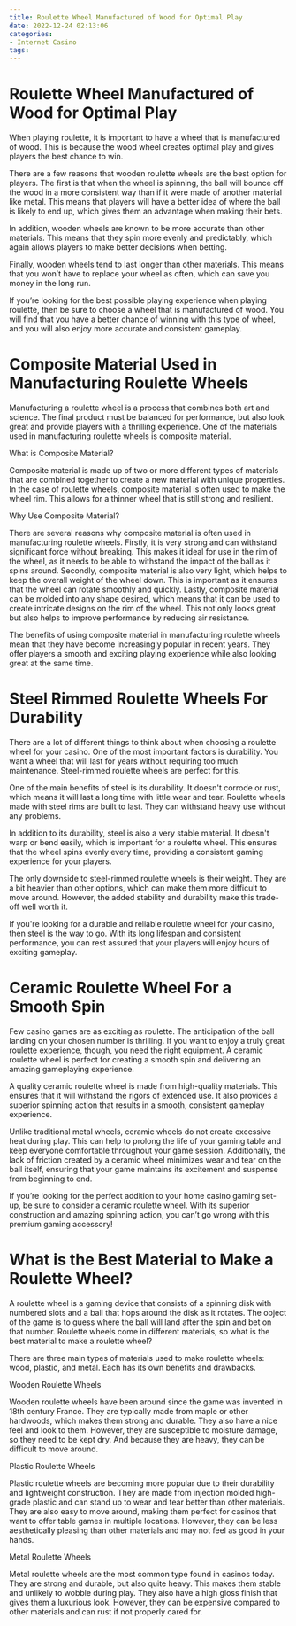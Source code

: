 ```yaml
---
title: Roulette Wheel Manufactured of Wood for Optimal Play
date: 2022-12-24 02:13:06
categories:
- Internet Casino
tags:
---
```



#  Roulette Wheel Manufactured of Wood for Optimal Play

When playing roulette, it is important to have a wheel that is manufactured of wood. This is because the wood wheel creates optimal play and gives players the best chance to win.

There are a few reasons that wooden roulette wheels are the best option for players. The first is that when the wheel is spinning, the ball will bounce off the wood in a more consistent way than if it were made of another material like metal. This means that players will have a better idea of where the ball is likely to end up, which gives them an advantage when making their bets.

In addition, wooden wheels are known to be more accurate than other materials. This means that they spin more evenly and predictably, which again allows players to make better decisions when betting.

Finally, wooden wheels tend to last longer than other materials. This means that you won’t have to replace your wheel as often, which can save you money in the long run.

If you’re looking for the best possible playing experience when playing roulette, then be sure to choose a wheel that is manufactured of wood. You will find that you have a better chance of winning with this type of wheel, and you will also enjoy more accurate and consistent gameplay.

#  Composite Material Used in Manufacturing Roulette Wheels

Manufacturing a roulette wheel is a process that combines both art and science. The final product must be balanced for performance, but also look great and provide players with a thrilling experience. One of the materials used in manufacturing roulette wheels is composite material.

What is Composite Material?

Composite material is made up of two or more different types of materials that are combined together to create a new material with unique properties. In the case of roulette wheels, composite material is often used to make the wheel rim. This allows for a thinner wheel that is still strong and resilient.

Why Use Composite Material?

There are several reasons why composite material is often used in manufacturing roulette wheels. Firstly, it is very strong and can withstand significant force without breaking. This makes it ideal for use in the rim of the wheel, as it needs to be able to withstand the impact of the ball as it spins around. Secondly, composite material is also very light, which helps to keep the overall weight of the wheel down. This is important as it ensures that the wheel can rotate smoothly and quickly. Lastly, composite material can be molded into any shape desired, which means that it can be used to create intricate designs on the rim of the wheel. This not only looks great but also helps to improve performance by reducing air resistance.

The benefits of using composite material in manufacturing roulette wheels mean that they have become increasingly popular in recent years. They offer players a smooth and exciting playing experience while also looking great at the same time.

#  Steel Rimmed Roulette Wheels For Durability

There are a lot of different things to think about when choosing a roulette wheel for your casino. One of the most important factors is durability. You want a wheel that will last for years without requiring too much maintenance. Steel-rimmed roulette wheels are perfect for this.

One of the main benefits of steel is its durability. It doesn't corrode or rust, which means it will last a long time with little wear and tear. Roulette wheels made with steel rims are built to last. They can withstand heavy use without any problems.

In addition to its durability, steel is also a very stable material. It doesn't warp or bend easily, which is important for a roulette wheel. This ensures that the wheel spins evenly every time, providing a consistent gaming experience for your players.

The only downside to steel-rimmed roulette wheels is their weight. They are a bit heavier than other options, which can make them more difficult to move around. However, the added stability and durability make this trade-off well worth it.

If you're looking for a durable and reliable roulette wheel for your casino, then steel is the way to go. With its long lifespan and consistent performance, you can rest assured that your players will enjoy hours of exciting gameplay.

#  Ceramic Roulette Wheel For a Smooth Spin

Few casino games are as exciting as roulette. The anticipation of the ball landing on your chosen number is thrilling. If you want to enjoy a truly great roulette experience, though, you need the right equipment. A ceramic roulette wheel is perfect for creating a smooth spin and delivering an amazing gameplaying experience.

A quality ceramic roulette wheel is made from high-quality materials. This ensures that it will withstand the rigors of extended use. It also provides a superior spinning action that results in a smooth, consistent gameplay experience.

Unlike traditional metal wheels, ceramic wheels do not create excessive heat during play. This can help to prolong the life of your gaming table and keep everyone comfortable throughout your game session. Additionally, the lack of friction created by a ceramic wheel minimizes wear and tear on the ball itself, ensuring that your game maintains its excitement and suspense from beginning to end.

If you’re looking for the perfect addition to your home casino gaming set-up, be sure to consider a ceramic roulette wheel. With its superior construction and amazing spinning action, you can’t go wrong with this premium gaming accessory!

#  What is the Best Material to Make a Roulette Wheel?

A roulette wheel is a gaming device that consists of a spinning disk with numbered slots and a ball that hops around the disk as it rotates. The object of the game is to guess where the ball will land after the spin and bet on that number. Roulette wheels come in different materials, so what is the best material to make a roulette wheel?

There are three main types of materials used to make roulette wheels: wood, plastic, and metal. Each has its own benefits and drawbacks.

Wooden Roulette Wheels

Wooden roulette wheels have been around since the game was invented in 18th century France. They are typically made from maple or other hardwoods, which makes them strong and durable. They also have a nice feel and look to them. However, they are susceptible to moisture damage, so they need to be kept dry. And because they are heavy, they can be difficult to move around.

Plastic Roulette Wheels

Plastic roulette wheels are becoming more popular due to their durability and lightweight construction. They are made from injection molded high-grade plastic and can stand up to wear and tear better than other materials. They are also easy to move around, making them perfect for casinos that want to offer table games in multiple locations. However, they can be less aesthetically pleasing than other materials and may not feel as good in your hands.

Metal Roulette Wheels

Metal roulette wheels are the most common type found in casinos today. They are strong and durable, but also quite heavy. This makes them stable and unlikely to wobble during play. They also have a high gloss finish that gives them a luxurious look. However, they can be expensive compared to other materials and can rust if not properly cared for.